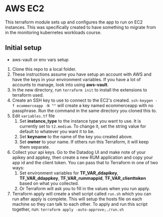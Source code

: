 # AWS EC2 

This terraform module sets up and configures the app to run on EC2 instances. This was specifically created to have something to migrate from in the monitoring kubernetes workloads course.

## Initial setup 

- aws-vault or env vars setup

1. Clone this repo to a local folder.
1. These instructions assume you have setup an account with AWS and have the keys in your environment variables. If you have a lot of accounts to manage, look into using **aws-vault**.
1. In the new directory, run `terraform init` to install the extensions to terraform used.
1. Create an SSH key to use to connect to the EC2's created. `ssh-keygen -f ecommerceapp -N ""` will create a key named ecommerceapp with no passphrase. Run the command in the same directory you cloned this to.
2. Edit `variables.tf` file
    1. Set **instance_type** to the instance type you want to use. It is currently set to `t2.medium`. To change it, set the string value for default to whatever you want it to be.
    1. Set **keyname** to the name of the key you created above. 
    1. Set **owner** to your name. If others run this Terraform, it will keep them separate.
3. Collect your api keys. Go to the Datadog UI and make note of your apikey and appkey, then create a new RUM application and copy your app id and the client token. You can pass that to Terraform in one of two ways:
    1. Set environment variables for **TF_VAR_ddapikey**, **TF_VAR_ddappkey**, **TF_VAR_rummappid**, **TF_VAR_clienttoken** based on what you collected.
    2. Or Terraform will ask you to fill in the values when you run apply.
4.  Terraform apply will create a shell script called `run.sh` which you can run after apply is complete. This will setup the hosts file on each machine so they can talk to each other. To apply and run this script together, run: `terraform apply -auto-approve;./run.sh`